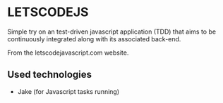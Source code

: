 # LETSCODEJS

Simple try on an test-driven javascript application (TDD) that aims to be continuously integrated along with its associated back-end.

From the letscodejavascript.com website.

## Used technologies

* Jake (for Javascript tasks running)
